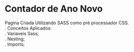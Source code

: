 # Contador de Ano Novo

Pagina Criada Utilizando SASS como pré processador CSS. </br>
  . Conceitos Aplicados: </br>
  . Variaveis Sass; </br>
  . Nesting; </br>
  . Imports; </br>
